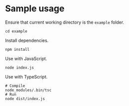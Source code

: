 # Sample usage

Ensure that current working directory is the `example` folder.

    cd example

Install dependencies.

    npm install

Use with JavaScript.

    node index.js

Use with TypeScript.

    # Compile
    node_modules/.bin/tsc
    # Run
    node dist/index.js
